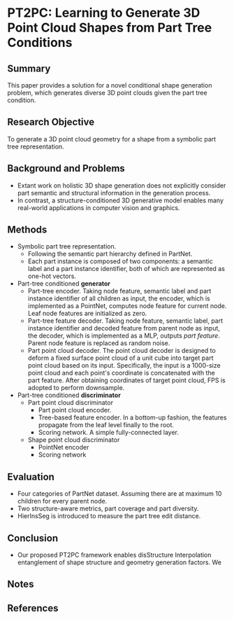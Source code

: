 # PT2PC: Learning to Generate 3D Point Cloud Shapes from Part Tree Conditions

## Summary
This paper provides a solution for a novel conditional shape generation problem, which generates diverse 3D point clouds given the part tree condition.
## Research Objective
To generate a 3D point cloud geometry for a shape from a symbolic part tree representation.
## Background and Problems
- Extant work on holistic 3D shape generation does not explicitly consider part semantic and structural information in the generation process.
- In contrast, a structure-conditioned 3D generative model enables many real-world applications in computer vision and graphics.
## Methods
- Symbolic part tree representation. 
	- Following the semantic part hierarchy defined in PartNet.
	- Each part instance is composed of two components: a semantic label and a part instance identifier, both of which are represented as one-hot vectors.
- Part-tree conditioned **generator**
	- Part-tree encoder. Taking node feature, semantic label and part instance identifier of all children as input, the encoder, which is implemented as a PointNet, computes node feature for current node. Leaf node features are initialized as zero.
	- Part-tree feature decoder. Taking node feature, semantic label, part instance identifier and decoded feature from parent node as input, the decoder, which is implemented as a MLP, outputs *part feature*. Parent node feature is replaced as random noise.
	- Part point cloud decoder. The point cloud decoder is designed to deform a fixed surface point cloud of a unit cube into target part point cloud based on its input. Specifically, the input is a 1000-size point cloud and each point's coordinate is concatenated with the part feature. After obtaining coordinates of target point cloud, FPS is adopted to perform downsample.
- Part-tree conditioned **discriminator**
	- Part point cloud discriminator
		- Part point cloud encoder. 
		- Tree-based feature encoder. In a bottom-up fashion, the features propagate from the leaf level finally to the root.
		- Scoring network. A simple fully-connected layer.
	- Shape point cloud discriminator
		- PointNet encoder
		- Scoring network
## Evaluation
- Four categories of PartNet dataset. Assuming there are at maximum 10 children for every parent node.
- Two structure-aware metrics, part coverage and part diversity.
- HierInsSeg is introduced to measure the part tree edit distance.
## Conclusion
- Our proposed PT2PC framework enables disStructure Interpolation
entanglement of shape structure and geometry generation factors. We
## Notes

## References
<!--stackedit_data:
eyJoaXN0b3J5IjpbLTU4NzEzMDQxOCwxNTc0ODgyNTAzLDEzMD
UyNjc5NjYsLTE4NjE4NDA3OSwyNTg1MTgxODUsMTkwMTM2OTA5
NCwxMzc5NTU0MDU1XX0=
-->